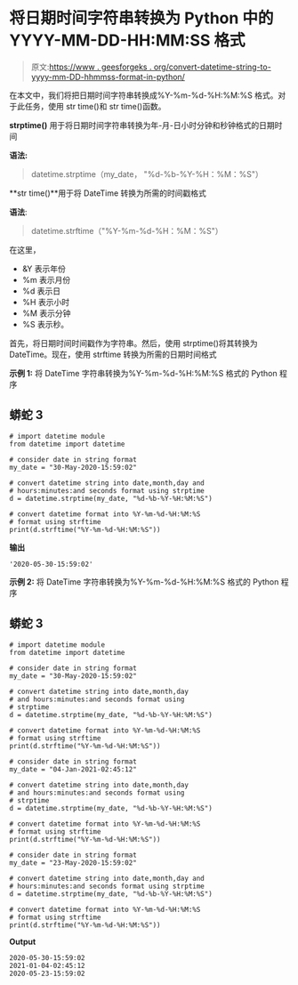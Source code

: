 # 将日期时间字符串转换为 Python 中的 YYYY-MM-DD-HH:MM:SS 格式

> 原文:[https://www . geesforgeks . org/convert-datetime-string-to-yyyy-mm-DD-hhmmss-format-in-python/](https://www.geeksforgeeks.org/convert-datetime-string-to-yyyy-mm-dd-hhmmss-format-in-python/)

在本文中，我们将把日期时间字符串转换成%Y-%m-%d-%H:%M:%S 格式。对于此任务，使用 str time()和 str time()函数。

**strptime()** 用于将日期时间字符串转换为年-月-日小时分钟和秒钟格式的日期时间

**语法:**

> datetime.strptime（my_date， "%d-%b-%Y-%H：%M：%S"）

**str time()**用于将 DateTime 转换为所需的时间戳格式

**语法**:

> datetime.strftime（"%Y-%m-%d-%H：%M：%S"）

在这里，

*   &Y 表示年份
*   %m 表示月份
*   %d 表示日
*   %H 表示小时
*   %M 表示分钟
*   %S 表示秒。

首先，将日期时间时间戳作为字符串。然后，使用 strptime()将其转换为 DateTime。现在，使用 strftime 转换为所需的日期时间格式

**示例 1:** 将 DateTime 字符串转换为%Y-%m-%d-%H:%M:%S 格式的 Python 程序

## 蟒蛇 3

```
# import datetime module
from datetime import datetime

# consider date in string format
my_date = "30-May-2020-15:59:02"

# convert datetime string into date,month,day and
# hours:minutes:and seconds format using strptime
d = datetime.strptime(my_date, "%d-%b-%Y-%H:%M:%S")

# convert datetime format into %Y-%m-%d-%H:%M:%S
# format using strftime
print(d.strftime("%Y-%m-%d-%H:%M:%S"))
```

**输出**

```
'2020-05-30-15:59:02'
```

**示例 2:** 将 DateTime 字符串转换为%Y-%m-%d-%H:%M:%S 格式的 Python 程序

## 蟒蛇 3

```
# import datetime module
from datetime import datetime

# consider date in string format
my_date = "30-May-2020-15:59:02"

# convert datetime string into date,month,day 
# and hours:minutes:and seconds format using
# strptime
d = datetime.strptime(my_date, "%d-%b-%Y-%H:%M:%S")

# convert datetime format into %Y-%m-%d-%H:%M:%S
# format using strftime
print(d.strftime("%Y-%m-%d-%H:%M:%S"))

# consider date in string format
my_date = "04-Jan-2021-02:45:12"

# convert datetime string into date,month,day 
# and hours:minutes:and seconds format using 
# strptime
d = datetime.strptime(my_date, "%d-%b-%Y-%H:%M:%S")

# convert datetime format into %Y-%m-%d-%H:%M:%S 
# format using strftime
print(d.strftime("%Y-%m-%d-%H:%M:%S"))

# consider date in string format
my_date = "23-May-2020-15:59:02"

# convert datetime string into date,month,day and 
# hours:minutes:and seconds format using strptime
d = datetime.strptime(my_date, "%d-%b-%Y-%H:%M:%S")

# convert datetime format into %Y-%m-%d-%H:%M:%S 
# format using strftime
print(d.strftime("%Y-%m-%d-%H:%M:%S"))
```

**Output**

```
2020-05-30-15:59:02
2021-01-04-02:45:12
2020-05-23-15:59:02

```
